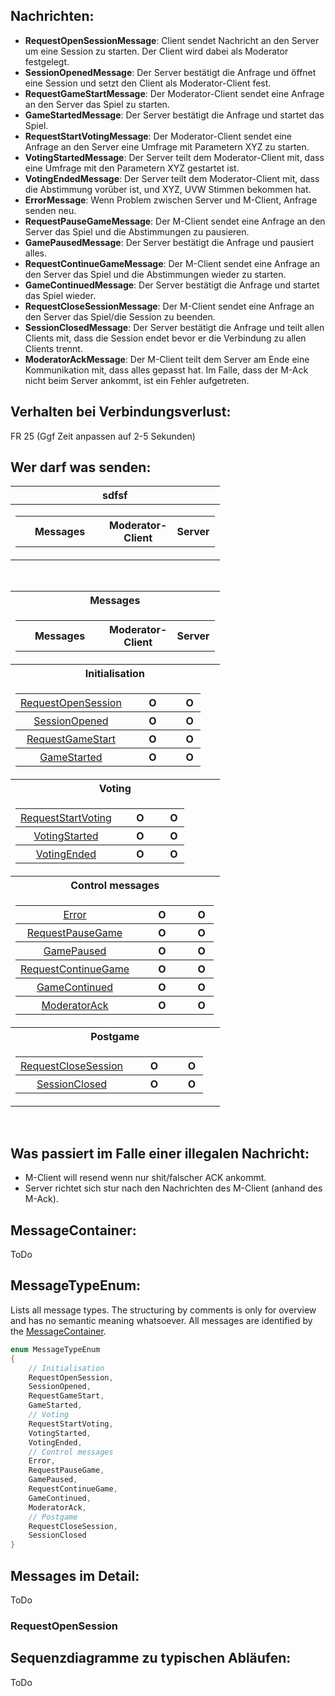 ## Nachrichten:
- **RequestOpenSessionMessage**: Client sendet Nachricht an den Server um eine Session zu starten. Der Client wird dabei als Moderator festgelegt.
- **SessionOpenedMessage**: Der Server bestätigt die Anfrage und öffnet eine Session und setzt den Client als Moderator-Client fest.
- **RequestGameStartMessage**: Der Moderator-Client sendet eine Anfrage an den Server das Spiel zu starten.
- **GameStartedMessage**: Der Server bestätigt die Anfrage und startet das Spiel.
- **RequestStartVotingMessage**: Der Moderator-Client sendet eine Anfrage an den Server eine Umfrage mit Parametern XYZ zu starten.
- **VotingStartedMessage**: Der Server teilt dem Moderator-Client mit, dass eine Umfrage mit den Parametern XYZ gestartet ist.
- **VotingEndedMessage**: Der Server teilt dem Moderator-Client mit, dass die Abstimmung vorüber ist, und XYZ, UVW Stimmen bekommen hat.
- **ErrorMessage**: Wenn Problem zwischen Server und M-Client, Anfrage senden neu.
- **RequestPauseGameMessage**: Der M-Client sendet eine Anfrage an den Server das Spiel und die Abstimmungen zu pausieren.
- **GamePausedMessage**: Der Server bestätigt die Anfrage und pausiert alles.
- **RequestContinueGameMessage**: Der M-Client sendet eine Anfrage an den Server das Spiel und die Abstimmungen wieder zu starten.
- **GameContinuedMessage**: Der Server bestätigt die Anfrage und startet das Spiel wieder.
- **RequestCloseSessionMessage**: Der M-Client sendet eine Anfrage an den Server das Spiel/die Session zu beenden.
- **SessionClosedMessage**: Der Server bestätigt die Anfrage und teilt allen Clients mit, dass die Session endet bevor er die Verbindung zu allen Clients trennt.
- **ModeratorAckMessage**: Der M-Client teilt dem Server am Ende eine Kommunikation mit, dass alles gepasst hat. Im Falle, dass der M-Ack nicht beim Server ankommt, ist ein Fehler aufgetreten.

## Verhalten bei Verbindungsverlust:
FR 25 (Ggf Zeit anpassen auf 2-5 Sekunden)

## Wer darf was senden:

|sdfsf |
|:-:|
|<table style="width:100%"><tr><th style="width:60%">Messages</th><th style="width:28%">Moderator-Client</th><th style="width:12%">Server</th></tr></table> |

</br>

<table style="width:100%">
    <tr>
        <th>Messages</th>
    </tr>
    <tr>
        <td>
            <table style="width:100%">
                <tr>
                    <th style="width:60%">Messages</th>
                    <th style="width:28%">Moderator-Client</th>
                    <th style="width:12%">Server</th>
                </tr>
            </table>
        </td>
    </tr>
    <tr>
        <th>Initialisation</th>
    </tr>
    <tr>
        <td>
            <table style="width:100%">
                <tr>
                    <th style="width:60%; font-weight: normal"><a href="#requestopensession">RequestOpenSession</a></th>
                    <th style="width:28%">O</th>
                    <th style="width:12%">O</th>
                </tr>
                <tr>
                    <th style="font-weight: normal"><a href="#sessionopened">SessionOpened</a></th>
                    <th>O</th>
                    <th>O</th>
                </tr>
                <tr>
                    <th style="font-weight: normal"><a href="#requestgamestart">RequestGameStart</a></th>
                    <th>O</th>
                    <th>O</th>
                </tr>
                <tr>
                    <th style="font-weight: normal"><a href="#gamestarted">GameStarted</a></th>
                    <th>O</th>
                    <th>O</th>
                </tr>
            </table>
        </td>
    </tr>
    <tr>
        <th>Voting</th>
    </tr>
    <tr>
        <td>
            <table style="width:100%">
                <tr>
                    <th style="width:60%; font-weight: normal"><a href="#requeststartvoting">RequestStartVoting</a></th>
                    <th style="width:28%">O</th>
                    <th style="width:12%">O</th>
                </tr>
                <tr>
                    <th style="font-weight: normal"><a href="#votingstarted">VotingStarted</a></th>
                    <th>O</th>
                    <th>O</th>
                </tr>
                <tr>
                    <th style="font-weight: normal"><a href="#votingended">VotingEnded</a></th>
                    <th>O</th>
                    <th>O</th>
                </tr>
            </table>
        </td>
    </tr>
    <tr>
        <th>Control messages</th>
    </tr>
    <tr>
        <td>
            <table style="width:100%">
                <tr>
                    <th style="width:60%; font-weight: normal"><a href="#error">Error</a></th>
                    <th style="width:28%">O</th>
                    <th style="width:12%">O</th>
                </tr>
                <tr>
                    <th style="font-weight: normal"><a href="#requestpausegame">RequestPauseGame</a></th>
                    <th>O</th>
                    <th>O</th>
                </tr>
                <tr>
                    <th style="font-weight: normal"><a href="#gamepaused">GamePaused</a></th>
                    <th>O</th>
                    <th>O</th>
                </tr>
                <tr>
                    <th style="font-weight: normal"><a href="#requestcontinuegame">RequestContinueGame</a></th>
                    <th>O</th>
                    <th>O</th>
                </tr>
                <tr>
                    <th style="font-weight: normal"><a href="#gamecontinued">GameContinued</a></th>
                    <th>O</th>
                    <th>O</th>
                </tr>
                <tr>
                    <th style="font-weight: normal"><a href="#moderatorack">ModeratorAck</a></th>
                    <th>O</th>
                    <th>O</th>
                </tr>
            </table>
        </td>
    </tr>
    <tr>
        <th>Postgame</th>
    </tr>
    <tr>
        <td>
            <table style="width:100%">
                <tr>
                    <th style="width:60%; font-weight: normal"><a href="#requestclosesession">RequestCloseSession</a></th>
                    <th style="width:28%">O</th>
                    <th style="width:12%">O</th>
                </tr>
                <tr>
                    <th style="font-weight: normal"><a href="#sessionclosed">SessionClosed</a></th>
                    <th>O</th>
                    <th>O</th>
                </tr>
            </table>
        </td>
    </tr>
</table>

</br>

## Was passiert im Falle einer illegalen Nachricht:
- M-Client will resend wenn nur shit/falscher ACK ankommt.
- Server richtet sich stur nach den Nachrichten des M-Client (anhand des M-Ack).

## MessageContainer:
ToDo

## MessageTypeEnum:

Lists all message types. The structuring by comments is only for overview and has no semantic meaning whatsoever. All messages are identified by the [MessageContainer](#messagecontainer).

``` csharp
enum MessageTypeEnum
{
    // Initialisation
    RequestOpenSession,
    SessionOpened,
    RequestGameStart,
    GameStarted,
    // Voting
    RequestStartVoting,
    VotingStarted,
    VotingEnded,
    // Control messages
    Error,
    RequestPauseGame,
    GamePaused,
    RequestContinueGame,
    GameContinued,
    ModeratorAck,
    // Postgame
    RequestCloseSession,
    SessionClosed
}
```

## Messages im Detail:
ToDo

### RequestOpenSession

## Sequenzdiagramme zu typischen Abläufen:
ToDo